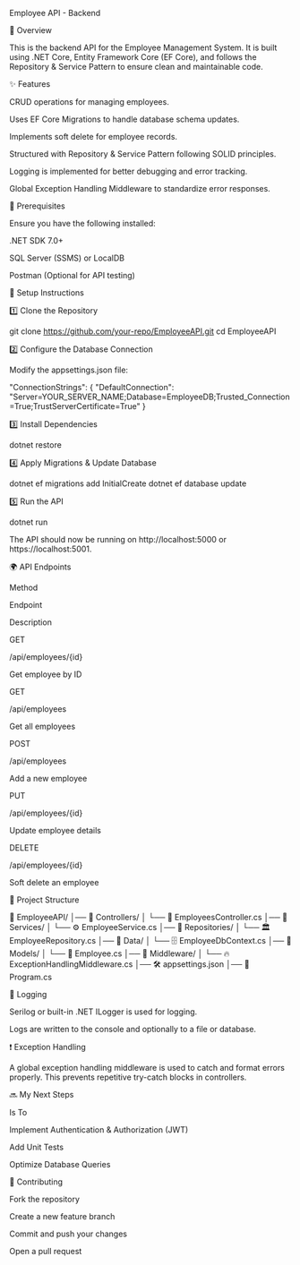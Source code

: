 Employee API - Backend

📌 Overview

This is the backend API for the Employee Management System. It is built using .NET Core, Entity Framework Core (EF Core), and follows the Repository & Service Pattern to ensure clean and maintainable code.

✨ Features

CRUD operations for managing employees.

Uses EF Core Migrations to handle database schema updates.

Implements soft delete for employee records.

Structured with Repository & Service Pattern following SOLID principles.

Logging is implemented for better debugging and error tracking.

Global Exception Handling Middleware to standardize error responses.

🔧 Prerequisites

Ensure you have the following installed:

.NET SDK 7.0+

SQL Server (SSMS) or LocalDB

Postman (Optional for API testing)

🚀 Setup Instructions

1️⃣ Clone the Repository

git clone https://github.com/your-repo/EmployeeAPI.git
cd EmployeeAPI

2️⃣ Configure the Database Connection

Modify the appsettings.json file:

"ConnectionStrings": {
  "DefaultConnection": "Server=YOUR_SERVER_NAME;Database=EmployeeDB;Trusted_Connection=True;TrustServerCertificate=True"
}

3️⃣ Install Dependencies

dotnet restore

4️⃣ Apply Migrations & Update Database

dotnet ef migrations add InitialCreate
dotnet ef database update

5️⃣ Run the API

dotnet run

The API should now be running on http://localhost:5000 or https://localhost:5001.

🌍 API Endpoints

Method

Endpoint

Description

GET

/api/employees/{id}

Get employee by ID

GET

/api/employees

Get all employees

POST

/api/employees

Add a new employee

PUT

/api/employees/{id}

Update employee details

DELETE

/api/employees/{id}

Soft delete an employee

📁 Project Structure

📂 EmployeeAPI/
│── 📂 Controllers/
│   └── 📝 EmployeesController.cs
│── 📂 Services/
│   └── ⚙️ EmployeeService.cs
│── 📂 Repositories/
│   └── 🏛️ EmployeeRepository.cs
│── 📂 Data/
│   └── 🗄️ EmployeeDbContext.cs
│── 📂 Models/
│   └── 📜 Employee.cs
│── 📂 Middleware/
│   └── 🔥 ExceptionHandlingMiddleware.cs
│── 🛠️ appsettings.json
│── 🚀 Program.cs

📝 Logging

Serilog or built-in .NET ILogger is used for logging.

Logs are written to the console and optionally to a file or database.

❗ Exception Handling

A global exception handling middleware is used to catch and format errors properly. This prevents repetitive try-catch blocks in controllers.

🔜 My Next Steps

Is To 

Implement Authentication & Authorization (JWT)

Add Unit Tests

Optimize Database Queries

🤝 Contributing

Fork the repository

Create a new feature branch

Commit and push your changes

Open a pull request
